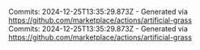 Commits: 2024-12-25T13:35:29.873Z - Generated via https://github.com/marketplace/actions/artificial-grass
<br>
Commits: 2024-12-25T13:35:29.873Z - Generated via https://github.com/marketplace/actions/artificial-grass
<br>
